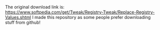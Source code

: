 The original download link is: https://www.softpedia.com/get/Tweak/Registry-Tweak/Replace-Registry-Values.shtml
I made this repository as some people prefer downloading stuff from github!
